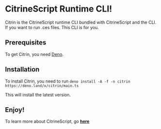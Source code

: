 # CitrineScript Runtime CLI!

Citrin is the CitrineScript runtime CLI bundled with CitrineScript and the CLI. If you want to run .ces files. This CLI is for you.

## Prerequisites

To get Citrin, you need [Deno](https://deno.land/).

## Installation

To install Citrin, you need to run ``deno install -A -f -n citrin https://deno.land/x/citrin/main.ts``

This will install the latest version.

## Enjoy!

To learn more about CitrineScript, go **[here](https://citrine.geodax.ca/)**